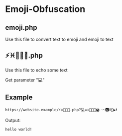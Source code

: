 # Emoji-Obfuscation

## emoji.php

Use this file to convert text to emoji and emoji to text

## ⚡♓📧👢👢.php

Use this file to echo some text

Get parameter "💻"

## Example

```plaintext
https://website.example/⚡♓📧👢👢.php?💻=♓📧👢👢🅾 〰🅾®👢▶❗
```

Output:

```plaintext
hello world!
```
